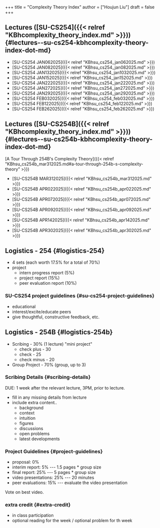 +++
title = "Complexity Theory Index"
author = ["Houjun Liu"]
draft = false
+++

## Lectures ([SU-CS254]({{< relref "KBhcomplexity_theory_index.md" >}})) {#lectures--su-cs254-kbhcomplexity-theory-index-dot-md}

-   [SU-CS254 JAN062025]({{< relref "KBhsu_cs254_jan062025.md" >}})
-   [SU-CS254 JAN082025]({{< relref "KBhsu_cs254_jan082025.md" >}})
-   [SU-CS254 JAN132025]({{< relref "KBhsu_cs254_jan1032025.md" >}})
-   [SU-CS254 JAN152025]({{< relref "KBhsu_cs254_jan152025.md" >}})
-   [SU-CS254 JAN222025]({{< relref "KBhsu_cs254_jan222025.md" >}})
-   [SU-CS254 JAN272025]({{< relref "KBhsu_cs254_jan272025.md" >}})
-   [SU-CS254 JAN292025]({{< relref "KBhsu_cs254_jan292025.md" >}})
-   [SU-CS254 FEB032025]({{< relref "KBhsu_cs254_feb032025.md" >}})
-   [SU-CS254 FEB122025]({{< relref "KBhsu_cs254_feb122025.md" >}})
-   [SU-CS254 FEB262025]({{< relref "KBhsu_cs254_feb262025.md" >}})


## Lectures ([SU-CS254B]({{< relref "KBhcomplexity_theory_index.md" >}})) {#lectures--su-cs254b-kbhcomplexity-theory-index-dot-md}

[A Tour Through 254B's Complexity Theory]({{< relref "KBhsu_cs254b_mar312025.md#a-tour-through-254b-s-complexity-theory" >}})

-   [SU-CS254B MAR312025]({{< relref "KBhsu_cs254b_mar312025.md" >}})
-   [SU-CS254B APR022025]({{< relref "KBhsu_cs254b_apr022025.md" >}})
-   [SU-CS254B APR072025]({{< relref "KBhsu_cs254b_apr072025.md" >}})
-   [SU-CS254B APR092025]({{< relref "KBhsu_cs254b_apr092025.md" >}})
-   [SU-CS254B APR142025]({{< relref "KBhsu_cs254b_apr142025.md" >}})
-   [SU-CS254B APR302025]({{< relref "KBhsu_cs254b_apr302025.md" >}})


## Logistics - 254 {#logistics-254}

-   4 sets (each worth 17.5% for a total of 70%)
-   project
    -   intern progress report (5%)
    -   project report (15%)
    -   peer evaluation report (10%)


### SU-CS254 project guidelines {#su-cs254-project-guidelines}

-   educational
-   interest/excite/educate peers
-   give thoughtful, constructive feedback, etc.


## Logistics - 254B {#logistics-254b}

-   Scribing - 30% (1 lecture) "mini project"
    -   check plus - 30
    -   check - 25
    -   check minus - 20
-   Group Project - 70% (group, up to 3)


### Scribing Details {#scribing-details}

DUE: 1 week after the relevant lecture, 3PM, prior to lecture.

-   fill in any missing details from lecture
-   include extra content..
    -   background
    -   context
    -   intuition
    -   figures
    -   discussions
    -   open problems
    -   latest developments


### Project Guidelines {#project-guidelines}

-   proposal: 0%
-   interim report: 5% --- 1.5 pages \* group size
-   final report: 25% --- 5 pages \* group size
-   video presentations: 25% --- 20 minutes
-   peer evaluations: 15% --- evaluate the video presentation

Vote on best video.


### extra credit {#extra-credit}

-   in class participation
-   optional reading for the week / optional problem for th week
